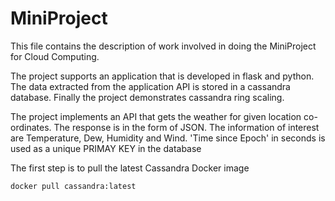 # MiniProject
This file contains the description of work involved in doing the MiniProject for Cloud Computing.

The project supports an application that is developed in flask and python. The data extracted from the application API is stored in a cassandra database. Finally the project demonstrates cassandra ring scaling.

The project implements an API that gets the weather for given location co-ordinates. The response is in the form of JSON. The information of interest are Temperature, Dew, Humidity and Wind. 'Time since Epoch' in seconds is used as a unique PRIMAY KEY in the database

The first step is to pull the latest Cassandra Docker image
    
    docker pull cassandra:latest

